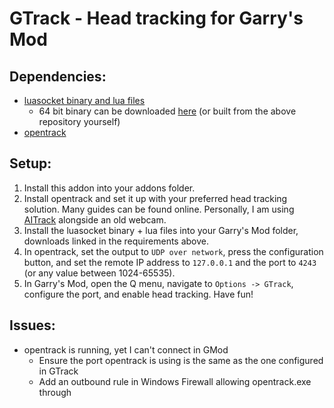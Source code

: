 # GTrack - Head tracking for Garry's Mod
## Dependencies:
- [luasocket binary and lua files](https://github.com/danielga/gmod_luasocket)
    - 64 bit binary can be downloaded [here](https://f001.backblazeb2.com/file/cheezus-sharex/ShareX/2022/11/gmcl_socket.core_win64.dll) (or built from the above repository yourself)
- [opentrack](https://github.com/opentrack/opentrack)

## Setup:
1. Install this addon into your addons folder.
2. Install opentrack and set it up with your preferred head tracking solution. Many guides can be found online. Personally, I am using [AITrack](https://github.com/AIRLegend/aitrack/releases) alongside an old webcam.
3. Install the luasocket binary + lua files into your Garry's Mod folder, downloads linked in the requirements above.
4. In opentrack, set the output to `UDP over network`, press the configuration button, and set the remote IP address to `127.0.0.1` and the port to `4243` (or any value between 1024-65535).
5. In Garry's Mod, open the Q menu, navigate to `Options -> GTrack`, configure the port, and enable head tracking. Have fun!

## Issues:
- opentrack is running, yet I can't connect in GMod
    - Ensure the port opentrack is using is the same as the one configured in GTrack
    - Add an outbound rule in Windows Firewall allowing opentrack.exe through